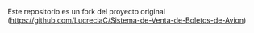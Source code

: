 Este repositorio es un fork del proyecto original (https://github.com/LucreciaC/Sistema-de-Venta-de-Boletos-de-Avion)

